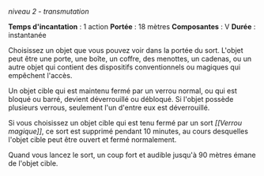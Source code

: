 *niveau 2 - transmutation*

**Temps d'incantation** : 1 action
**Portée** : 18 mètres
**Composantes** : V
**Durée** : instantanée

Choisissez un objet que vous pouvez voir dans la portée du sort. L'objet peut être une porte, une boîte, un coffre, des menottes, un cadenas, ou un autre objet qui contient des dispositifs conventionnels ou magiques qui empêchent l'accès.

Un objet cible qui est maintenu fermé par un verrou normal, ou qui est bloqué ou barré, devient déverrouillé ou débloqué. Si l'objet possède plusieurs verrous, seulement l'un d'entre eux est déverrouillé.

Si vous choisissez un objet cible qui est tenu fermé par un sort _[[Verrou magique]]_, ce sort est supprimé pendant 10 minutes, au cours desquelles l'objet cible peut être ouvert et fermé normalement.

Quand vous lancez le sort, un coup fort et audible jusqu'à 90 mètres émane de l'objet cible.